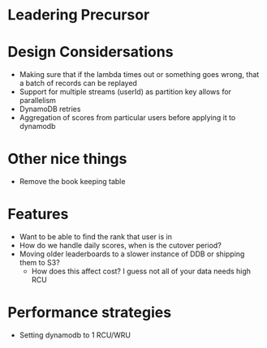 # Leadering Precursor

# Design Considersations
- Making sure that if the lambda times out or something goes wrong, that a batch of records can be replayed
- Support for multiple streams (userId) as partition key allows for parallelism
- DynamoDB retries 
- Aggregation of scores from particular users before applying it to dynamodb

# Other nice things
- Remove the book keeping table

# Features
- Want to be able to find the rank that user is in
- How do we handle daily scores, when is the cutover period?
- Moving older leaderboards to a slower instance of DDB or shipping them to S3?
    - How does this affect cost? I guess not all of your data needs high RCU

# Performance strategies
- Setting dynamodb to 1 RCU/WRU